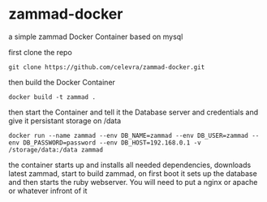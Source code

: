 # zammad-docker
a simple zammad Docker Container based on mysql

first clone the repo
```
git clone https://github.com/celevra/zammad-docker.git
```

then build the Docker Container
```
docker build -t zammad .
```

then start the Container and tell it the Database server and credentials and give it persistant storage on /data
```
docker run --name zammad --env DB_NAME=zammad --env DB_USER=zammad --env DB_PASSWORD=password --env DB_HOST=192.168.0.1 -v /storage/data:/data zammad
```

the container starts up and installs all needed dependencies, downloads latest zammad, start to build zammad, on first boot it sets up the database and then starts the ruby webserver.
You will need to put a nginx or apache or whatever infront of it


